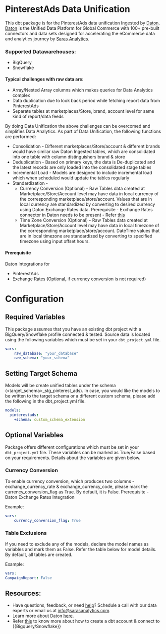 # PinterestAds Data Unification

This dbt package is for the PinterestAds data unification Ingested by [Daton](https://sarasanalytics.com/daton/). [Daton](https://sarasanalytics.com/daton/) is the Unified Data Platform for Global Commerce with 100+ pre-built connectors and data sets designed for accelerating the eCommerce data and analytics journey by [Saras Analytics](https://sarasanalytics.com).

### Supported Datawarehouses:
- BigQuery
- Snowflake

#### Typical challenges with raw data are:
- Array/Nested Array columns which makes queries for Data Analytics complex
- Data duplication due to look back period while fetching report data from PinterestAds
- Separate tables at marketplaces/Store, brand, account level for same kind of report/data feeds

By doing Data Unification the above challenges can be overcomed and simplifies Data Analytics. 
As part of Data Unification, the following functions are performed:
- Consolidation - Different marketplaces/Store/account & different brands would have similar raw Daton Ingested tables, which are consolidated into one table with column distinguishers brand & store
- Deduplication - Based on primary keys, the data is De-duplicated and the latest records are only loaded into the consolidated stage tables
- Incremental Load - Models are designed to include incremental load which when scheduled would update the tables regularly
- Standardization -
	- Currency Conversion (Optional) - Raw Tables data created at Marketplace/Store/Account level may have data in local currency of the corresponding marketplace/store/account. Values that are in local currency are standardized by converting to desired currency using Daton Exchange Rates data.
	  Prerequisite - Exchange Rates connector in Daton needs to be present - Refer [this](https://github.com/saras-daton/currency_exchange_rates)
	- Time Zone Conversion (Optional) - Raw Tables data created at Marketplace/Store/Account level may have data in local timezone of the corresponding marketplace/store/account. DateTime values that are in local timezone are standardized by converting to specified timezone using input offset hours.

#### Prerequisite 
Daton Integrations for  
- PinterestAds
- Exchange Rates (Optional, if currency conversion is not required)


# Configuration 

## Required Variables

This package assumes that you have an existing dbt project with a BigQuery/Snowflake profile connected & tested. Source data is located using the following variables which must be set in your `dbt_project.yml` file.
```yaml
vars:
    raw_database: "your_database"
    raw_schema: "your_schema"
```

## Setting Target Schema

Models will be create unified tables under the schema (<target_schema>_stg_pinterest_ads). In case, you would like the models to be written to the target schema or a different custom schema, please add the following in the dbt_project.yml file.

```yaml
models:
  pinterestads:
    +schema: custom_schema_extension
```

## Optional Variables

Package offers different configurations which must be set in your `dbt_project.yml` file. These variables can be marked as True/False based on your requirements. Details about the variables are given below.

### Currency Conversion 

To enable currency conversion, which produces two columns - exchange_currency_rate & exchange_currency_code, please mark the currency_conversion_flag as True. By default, it is False.
Prerequisite - Daton Exchange Rates Integration

Example:
```yaml
vars:
    currency_conversion_flag: True
```

### Table Exclusions

If you need to exclude any of the models, declare the model names as variables and mark them as False. Refer the table below for model details. By default, all tables are created.

Example:
```yaml
vars:
CampaignReport: False
```

## Resources:
- Have questions, feedback, or need [help](https://calendly.com/srinivas-janipalli/30min)? Schedule a call with our data experts or email us at info@sarasanalytics.com.
- Learn more about Daton [here](https://sarasanalytics.com/daton/).
- Refer [this](https://youtu.be/6zDTbM6OUcs) to know more about how to create a dbt account & connect to {{Bigquery/Snowflake}}
